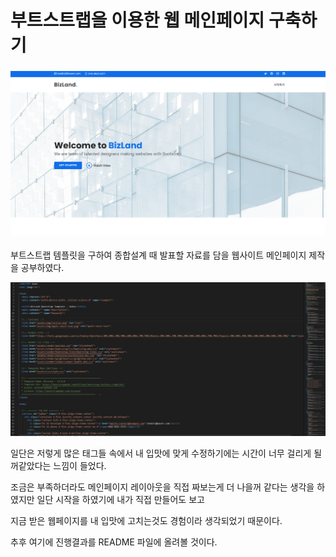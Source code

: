 # 부트스트랩을 이용한 웹 메인페이지 구축하기



### ![image-20210923224810793](image/image-20210923224810793.png)

부트스트랩 템플릿을 구하여 종합설계 때 발표할 자료를 담을 웹사이트 메인페이지 제작을 공부하였다. 



![image-20210923224903492](image/image-20210923224903492.png)



일단은 저렇게 많은 태그들 속에서 내 입맛에 맞게 수정하기에는 시간이 너무 걸리게 될꺼같았다는 느낌이 들었다.

조금은 부족하더라도 메인페이지 레이아웃을 직접 짜보는게 더 나을꺼 같다는 생각을 하였지만 일단 시작을 하였기에 내가 직접 만들어도 보고 

지금 받은 웹페이지를 내 입맛에 고치는것도 경험이라 생각되었기 때문이다. 

추후 여기에 진행결과를 README 파일에 올려볼 것이다.


